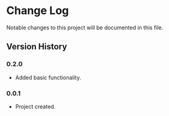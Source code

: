 # Change Log

Notable changes to this project will be documented in this file.

## Version History

### 0.2.0

- Added basic functionality.

### 0.0.1

- Project created.
